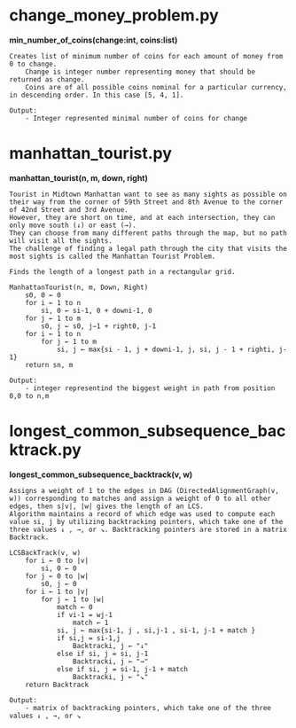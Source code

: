 

# change_money_problem.py

**min_number_of_coins(change:int, coins:list)**
    
    Creates list of minimum number of coins for each amount of money from 0 to change.
        Change is integer number representing money that should be returned as change.
        Coins are of all possible coins nominal for a particular currency, in descending order. In this case [5, 4, 1].
        
    Output:
        - Integer represented minimal number of coins for change


# manhattan_tourist.py

**manhattan_tourist(n, m, down, right)**
    
    Tourist in Midtown Manhattan want to see as many sights as possible on their way from the corner of 59th Street and 8th Avenue to the corner of 42nd Street and 3rd Avenue.
    However, they are short on time, and at each intersection, they can only move south (↓) or east (→).
    They can choose from many different paths through the map, but no path will visit all the sights.
    The challenge of finding a legal path through the city that visits the most sights is called the Manhattan Tourist Problem.
    
    Finds the length of a longest path in a rectangular grid.
    
    ManhattanTourist(n, m, Down, Right)
        s0, 0 ← 0
        for i ← 1 to n
            si, 0 ← si-1, 0 + downi-1, 0
        for j ← 1 to m
            s0, j ← s0, j−1 + right0, j-1
        for i ← 1 to n
            for j ← 1 to m
                si, j ← max{si - 1, j + downi-1, j, si, j - 1 + righti, j-1}
        return sn, m
    
    Output:
        - integer representind the biggest weight in path from position 0,0 to n,m
        

# longest_common_subsequence_backtrack.py

**longest_common_subsequence_backtrack(v, w)**

    Assigns a weight of 1 to the edges in DAG (DirectedAlignmentGraph(v, w)) corresponding to matches and assign a weight of 0 to all other edges, then s|v|, |w| gives the length of an LCS.
    Algorithm maintains a record of which edge was used to compute each value si, j by utilizing backtracking pointers, which take one of the three values ↓ , →, or ↘. Backtracking pointers are stored in a matrix Backtrack.

    LCSBackTrack(v, w)
        for i ← 0 to |v|
            si, 0 ← 0
        for j ← 0 to |w| 
            s0, j ← 0
        for i ← 1 to |v|
            for j ← 1 to |w|
                match ← 0
                if vi-1 = wj-1
                    match ← 1
                si, j ← max{si-1, j , si,j-1 , si-1, j-1 + match }
                if si,j = si-1,j
                    Backtracki, j ← "↓"
                else if si, j = si, j-1
                    Backtracki, j ← "→"
                else if si, j = si-1, j-1 + match
                    Backtracki, j ← "↘"
        return Backtrack
    
    Output:
        - matrix of backtracking pointers, which take one of the three values ↓ , →, or ↘

